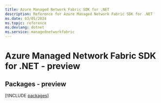 ```yaml
---
title: Azure Managed Network Fabric SDK for .NET
description: Reference for Azure Managed Network Fabric SDK for .NET
ms.date: 03/05/2024
ms.topic: reference
ms.devlang: dotnet
ms.service: managednetworkfabric
---
```

# Azure Managed Network Fabric SDK for .NET - preview
## Packages - preview
[!INCLUDE [packages](managed-network-fabric-index.md)]